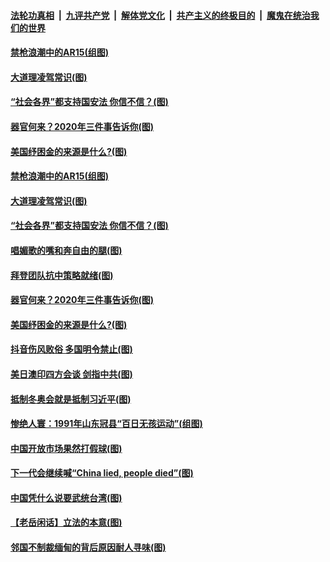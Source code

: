 ####  [法轮功真相](../../../../basic/blob/master/README.md?t=03172131) &nbsp;|&nbsp; [九评共产党](../../../../9ping.md/blob/master/README.md?t=03172131) &nbsp;|&nbsp; [解体党文化](../../../../jtdwh.md/blob/master/README.md?t=03172131)  &nbsp;|&nbsp; [共产主义的终极目的](../../../../gczydzjmd.md/blob/master/README.md?t=03172131) &nbsp;|&nbsp; [魔鬼在统治我们的世界](../../../../mgztzwmdsj.md/blob/master/README.md?t=03172131) 

#### [禁枪浪潮中的AR15(组图)](../pages/p4/965804.md?t=03172131) 

#### [大道理凌驾常识(图)](../pages/p4/965795.md?t=03172131) 

#### [“社会各界”都支持国安法 你信不信？(图)](../pages/p4/965794.md?t=03172131) 

#### [器官何来？2020年三件事告诉你(图)](../pages/p4/965790.md?t=03172131) 

#### [美国纾困金的来源是什么?(图)](../pages/p4/965749.md?t=03172131) 




#### [禁枪浪潮中的AR15(组图)](../pages/p4/965804.md?t=03172131) 

#### [大道理凌驾常识(图)](../pages/p4/965795.md?t=03172131) 

#### [“社会各界”都支持国安法 你信不信？(图)](../pages/p4/965794.md?t=03172131) 

#### [唱媚歌的嘴和奔自由的腿(图)](../pages/p4/965793.md?t=03172131) 

#### [拜登团队抗中策略就绪(图)](../pages/p4/965791.md?t=03172131) 

#### [器官何来？2020年三件事告诉你(图)](../pages/p4/965790.md?t=03172131) 

#### [美国纾困金的来源是什么?(图)](../pages/p4/965749.md?t=03172131) 



#### [抖音伤风败俗 多国明令禁止(图)](../pages/p4/965696.md?t=03172131) 

#### [美日澳印四方会谈 剑指中共(图)](../pages/p4/965680.md?t=03172131) 

#### [抵制冬奥会就是抵制习近平(图)](../pages/p4/965677.md?t=03172131) 

#### [惨绝人寰：1991年山东冠县“百日无孩运动”(组图)](../pages/p4/965672.md?t=03172131) 

#### [中国开放市场果然打假球(图)](../pages/p4/965671.md?t=03172131) 

#### [下一代会继续喊“China lied, people died”(图)](../pages/p4/965670.md?t=03172131) 

#### [中国凭什么说要武统台湾(图)](../pages/p4/965668.md?t=03172131) 

#### [【老岳闲话】立法的本意(图)](../pages/p4/965621.md?t=03172131) 

#### [邻国不制裁缅甸的背后原因耐人寻味(图)](../pages/p4/965020.md?t=03172131) 

